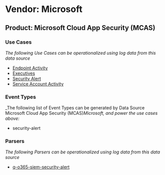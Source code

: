 Vendor: Microsoft
=================
Product: Microsoft Cloud App Security (MCAS)
--------------------------------------------

### Use Cases

_The following Use Cases can be operationalized using log data from this data source_

* [Endpoint Activity](../UseCases/usecase_endpoint_activity.md)
* [Executives](../UseCases/usecase_executives.md)
* [Security Alert](../UseCases/usecase_security_alert.md)
* [Service Account Activity](../UseCases/usecase_service_account_activity.md)


### Event Types

_The following list of Event Types can be generated by Data Source Microsoft Cloud App Security (MCAS)_Microsoft, and power the use cases above:_

- security-alert


### Parsers

_The following Parsers can be operationalized using log data from this data source_

* [q-o365-siem-security-alert](../Parsers/parserContent_q-o365-siem-security-alert.md)
